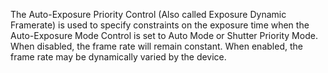 The Auto-Exposure Priority Control (Also called Exposure Dynamic Framerate) is used to specify constraints on the exposure time when the Auto-Exposure Mode Control is set to Auto Mode or Shutter Priority Mode. When disabled, the frame rate will remain constant. When enabled, the frame rate may be dynamically varied by the device.
